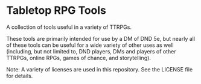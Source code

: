 # Tabletop RPG Tools

A collection of tools useful in a variety of TTRPGs.

These tools are primarily intended for use by a DM of DND 5e, but nearly all of these tools can be useful for a wide variety of other uses as well (including, but not limited to, DND players, DMs and players of other TTRPGs, online RPGs, games of chance, and storytelling).

Note: A variety of licenses are used in this repository. See the LICENSE file for details.
